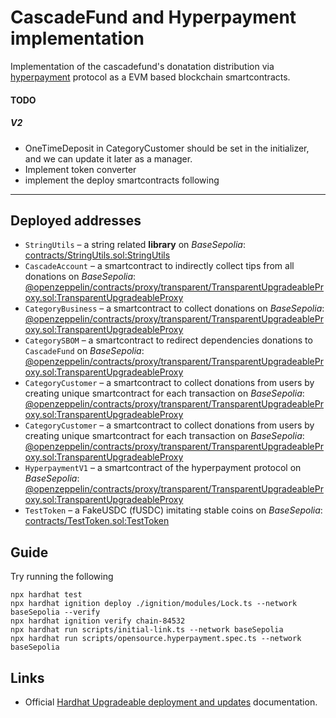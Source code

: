 # CascadeFund and Hyperpayment implementation
Implementation of the cascadefund's donatation distribution via [hyperpayment](https://hyperpayment.org/)
protocol as a EVM based blockchain smartcontracts.

#### TODO

##### V2
- OneTimeDeposit in CategoryCustomer should be set in the initializer, and we can update it later as a manager.
- Implement token converter
- implement the deploy smartcontracts following 
---

## Deployed addresses

* `StringUtils` &ndash; a string related **library** on *BaseSepolia*: [contracts/StringUtils.sol:StringUtils](https://sepolia.basescan.org/address/0x9b69E72D065600f552916Da94023F5B8A423b716#code)
* `CascadeAccount` &ndash; a smartcontract to indirectly collect tips from all donations on *BaseSepolia*: [@openzeppelin/contracts/proxy/transparent/TransparentUpgradeableProxy.sol:TransparentUpgradeableProxy](https://sepolia.basescan.org/address/0x573209D42d347489eA425Df444Df417Ba783c657#code)
* `CategoryBusiness` &ndash; a smartcontract to collect donations on *BaseSepolia*: [@openzeppelin/contracts/proxy/transparent/TransparentUpgradeableProxy.sol:TransparentUpgradeableProxy](https://sepolia.basescan.org/address/0xfc1d17F71B81e82aBd861A6A5a02Fd9EEa0A643c#code)
* `CategorySBOM` &ndash; a smartcontract to redirect dependencies donations to `CascadeFund` on *BaseSepolia*: [@openzeppelin/contracts/proxy/transparent/TransparentUpgradeableProxy.sol:TransparentUpgradeableProxy](https://sepolia.basescan.org/address/0x845f57C038d0205c88D6BC19138b860c69F8E192#code)
* `CategoryCustomer` &ndash; a smartcontract to collect donations from users by creating unique smartcontract for each transaction on *BaseSepolia*: [@openzeppelin/contracts/proxy/transparent/TransparentUpgradeableProxy.sol:TransparentUpgradeableProxy](https://sepolia.basescan.org/address/0x120891bEb44c0F448f71489Ad14e65B557E10EEb#code)
* `CategoryCustomer` &ndash; a smartcontract to collect donations from users by creating unique smartcontract for each transaction on *BaseSepolia*: [@openzeppelin/contracts/proxy/transparent/TransparentUpgradeableProxy.sol:TransparentUpgradeableProxy](https://sepolia.basescan.org/address/0x120891bEb44c0F448f71489Ad14e65B557E10EEb#code)
* `HyperpaymentV1` &ndash; a smartcontract of the hyperpayment protocol on *BaseSepolia*: [@openzeppelin/contracts/proxy/transparent/TransparentUpgradeableProxy.sol:TransparentUpgradeableProxy](https://sepolia.basescan.org/address/0xD6285Ab40a99327CEfc344C88932bB27C4fCeF49#code)
* `TestToken` &ndash; a FakeUSDC (fUSDC) imitating stable coins on *BaseSepolia*: [contracts/TestToken.sol:TestToken](https://sepolia.basescan.org/address/0xE4A6f0aba700F7964599c7Cd21b9c17Bf3fab988#code)


## Guide
Try running the following
```shell
npx hardhat test
npx hardhat ignition deploy ./ignition/modules/Lock.ts --network baseSepolia --verify
npx hardhat ignition verify chain-84532
npx hardhat run scripts/initial-link.ts --network baseSepolia
npx hardhat run scripts/opensource.hyperpayment.spec.ts --network baseSepolia
```

## Links
- Official [Hardhat Upgradeable deployment and updates](https://hardhat.org/ignition/docs/guides/upgradeable-proxies) documentation.
